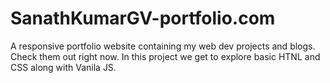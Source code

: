 # SanathKumarGV-portfolio.com
 A responsive portfolio website containing my web dev projects and blogs. Check them out right now.
 In this project we get to explore basic HTNL and CSS along with Vanila JS.
